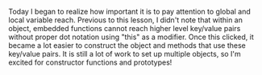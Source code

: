 Today I began to realize how important it is to pay attention to global and local variable reach.  Previous to this lesson, I didn't note that within an object, embedded functions cannot reach higher level key/value pairs without proper dot notation using "this" as a modifier.  Once this clicked, it became a lot easier to construct the object and methods that use these key/value pairs.  It is still a lot of work to set up multiple objects, so I'm excited for constructor functions and prototypes!
